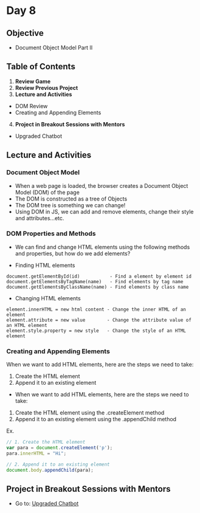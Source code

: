 # Day 8

## Objective
- Document Object Model Part II

## Table of Contents
1. **Review Game**
2. **Review Previous Project**
3. **Lecture and Activities**
  * DOM Review
  * Creating and Appending Elements
4. **Project in Breakout Sessions with Mentors**
  * Upgraded Chatbot

## Lecture and Activities

### Document Object Model
* When a web page is loaded, the browser creates a Document Object Model (DOM) of the page
* The DOM is constructed as a tree of Objects
* The DOM tree is something we can change!
* Using DOM in JS, we can add and remove elements, change their style and attributes...etc. 

### DOM Properties and Methods
* We can find and change HTML elements using the following methods and properties, but how do we add elements? 

* Finding HTML elements
```
document.getElementById(id)           - Find a element by element id
document.getElementsByTagName(name)   - Find elements by tag name
document.getElementsByClassName(name) - Find elements by class name
```

* Changing HTML elements
```
element.innerHTML = new html content - Change the inner HTML of an element
element.attribute = new value        - Change the attribute value of an HTML element
element.style.property = new style   - Change the style of an HTML element 
```
### Creating and Appending Elements
When we want to add HTML elements, here are the steps we need to take:
1. Create the HTML element 
2. Append it to an existing element 

* When we want to add HTML elements, here are the steps we need to take:
1. Create the HTML element using the .createElement method
2. Append it to an existing element using the .appendChild method 

Ex.
```javascript
// 1. Create the HTML element
var para = document.createElement('p');
para.innerHTML = "Hi";

// 2. Append it to an existing element 
document.body.appendChild(para);
```

 
## Project in Breakout Sessions with Mentors
* Go to: [Upgraded Chatbot](https://github.com/ICSpark/archive/blob/main/intro-to-web-dev-20:21/08%20-%20Document%20Object%20Model%20Part%20II/upgraded-chatbot.md)
